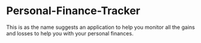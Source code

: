 # Personal-Finance-Tracker
This is as the name suggests an application to help you monitor all the gains and losses to help you with your personal finances.
